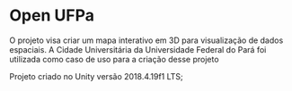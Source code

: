 # Open UFPa

O projeto visa criar um mapa interativo em 3D para visualização de dados espaciais. A Cidade Universitária da Universidade Federal do Pará foi utilizada como caso de uso para a criação desse projeto

Projeto criado no Unity versão 2018.4.19f1 LTS;

